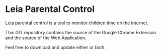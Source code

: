 # Leia Parental Control

Leia parental control is a tool to monitor children time on the internet.

This GIT repository contains the source of the Google Chrome Extension and the source of the Web Application.

Feel free to download and update either or both.

 